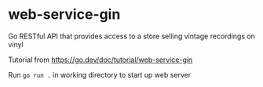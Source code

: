 # web-service-gin
Go RESTful API that provides access to a store selling vintage recordings on vinyl

Tutorial from https://go.dev/doc/tutorial/web-service-gin

Run `go run .` in working directory to start up web server
